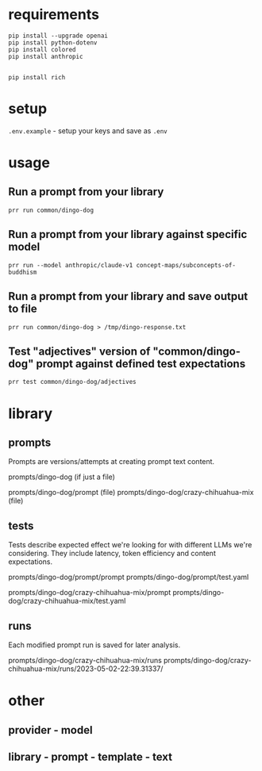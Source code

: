 # requirements

```prompt lib with some tooling
pip install --upgrade openai
pip install python-dotenv
pip install colored
pip install anthropic


pip install rich

```

# setup

`.env.example` - setup your keys and save as `.env`

# usage

## Run a prompt from your library

```
prr run common/dingo-dog
```

## Run a prompt from your library against specific model

```
prr run --model anthropic/claude-v1 concept-maps/subconcepts-of-buddhism
```

## Run a prompt from your library and save output to file

```
prr run common/dingo-dog > /tmp/dingo-response.txt
```

## Test "adjectives" version of "common/dingo-dog" prompt against defined test expectations

```
prr test common/dingo-dog/adjectives
```

# library


## prompts

Prompts are versions/attempts at creating prompt text content.

prompts/dingo-dog (if just a file)

prompts/dingo-dog/prompt (file)
prompts/dingo-dog/crazy-chihuahua-mix (file)

## tests

Tests describe expected effect we're looking for with different LLMs we're considering. They include latency, token efficiency and content expectations.

prompts/dingo-dog/prompt/prompt
prompts/dingo-dog/prompt/test.yaml

prompts/dingo-dog/crazy-chihuahua-mix/prompt
prompts/dingo-dog/crazy-chihuahua-mix/test.yaml

## runs

Each modified prompt run is saved for later analysis.

prompts/dingo-dog/crazy-chihuahua-mix/runs
prompts/dingo-dog/crazy-chihuahua-mix/runs/2023-05-02-22:39.31337/


# other

## provider - model
## library - prompt - template - text